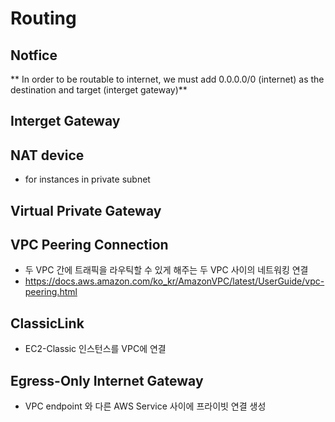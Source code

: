 # Routing

## Notfice
** In order to be routable to internet, we must add 0.0.0.0/0 (internet) as the destination and target (interget gateway)**

## Interget Gateway
## NAT device
  - for instances in private subnet
  
## Virtual Private Gateway
## VPC Peering Connection
  - 두 VPC 간에 트래픽을 라우틱할 수 있게 해주는 두 VPC 사이의 네트워킹 연결
  - https://docs.aws.amazon.com/ko_kr/AmazonVPC/latest/UserGuide/vpc-peering.html

## ClassicLink
  - EC2-Classic 인스턴스를 VPC에 연결

## Egress-Only Internet Gateway
  - VPC endpoint 와 다른 AWS Service 사이에 프라이빗 연결 생성